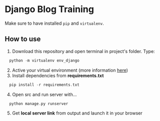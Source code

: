 # Django Blog Training

Make sure to have installed `pip` and `virtualenv`.

## How to use

1. Download this repository and open terminal in project's folder. Type:

~~~ cpp
  python -m virtualenv env_django
~~~
2. Active your virtual environment (more information [here](https://virtualenv.pypa.io/en/latest/user_guide.html#activators))
3. Install dependencies from __requirements.txt__

~~~ cpp
  pip install -r requirements.txt
~~~

4. Open src and run server with...

~~~ cpp
  python manage.py runserver
~~~

5. Get __local server link__ from output and launch it in your browser
